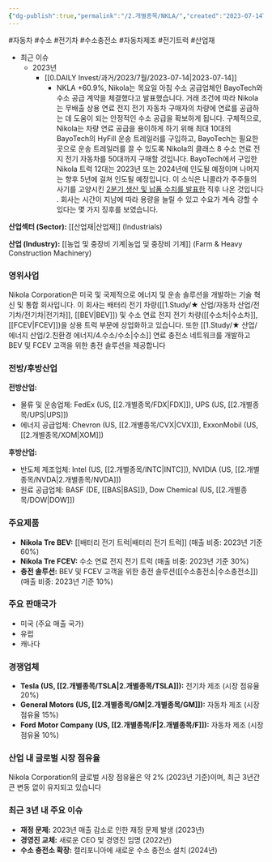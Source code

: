 ```yaml
---
{"dg-publish":true,"permalink":"/2.개별종목/NKLA/","created":"2023-07-14T10:40:51.351+09:00","updated":"2025-06-03T20:06:00.363+09:00"}
---
```


#자동차 #수소 #전기차 #수소충전소 #자동차제조 #전기트럭 #산업재 

- 최근 이슈
	- 2023년
		- [[0.DAILY Invest/과거/2023/7월/2023-07-14\|2023-07-14]]
			- NKLA +60.9%, Nikola는 목요일 아침 수소 공급업체인 BayoTech와 수소 공급 계약을 체결했다고 발표했습니다. 거래 조건에 따라 Nikola는 무배출 상용 연료 전지 전기 자동차 구매자의 차량에 연료를 공급하는 데 도움이 되는 안정적인 수소 공급을 확보하게 됩니다. 구체적으로, Nikola는 차량 연료 공급을 용이하게 하기 위해 최대 10대의 BayoTech의 HyFill 운송 트레일러를 구입하고, BayoTech는 필요한 곳으로 운송 트레일러를 끌 수 있도록 Nikola의 클래스 8 수소 연료 전지 전기 자동차를 50대까지 구매할 것입니다. BayoTech에서 구입한 Nikola 트럭 12대는 2023년 또는 2024년에 인도될 예정이며 나머지는 향후 5년에 걸쳐 인도될 예정입니다. 이 소식은 니콜라가 주주들의 사기를 고양시킨 [2분기 생산 및 납품 수치를 발표한](https://www.fool.com/investing/2023/07/08/is-nikola-corporation-stock-a-buy-now/) 직후 나온 것입니다 . 회사는 시간이 지남에 따라 용량을 늘릴 수 있고 수요가 계속 강할 수 있다는 몇 가지 징후를 보였습니다.


**산업섹터 (Sector):** [[산업재\|산업재]] (Industrials)  

**산업 (Industry):** [[농업 및 중장비 기계\|농업 및 중장비 기계]] (Farm & Heavy Construction Machinery)

### 영위사업

Nikola Corporation은 미국 및 국제적으로 에너지 및 운송 솔루션을 개발하는 기술 혁신 및 통합 회사입니다. 이 회사는 배터리 전기 차량([[1.Study/★ 산업/자동차 산업/전기차/전기차\|전기차]], [[BEV\|BEV]]) 및 수소 연료 전지 전기 차량([[수소차\|수소차]], [[FCEV\|FCEV]])을 상용 트럭 부문에 상업화하고 있습니다. 또한 [[1.Study/★ 산업/에너지 산업/2.친환경 에너지/4.수소/수소\|수소]] 연료 충전소 네트워크를 개발하고 BEV 및 FCEV 고객을 위한 충전 솔루션을 제공합니다

### 전방/후방산업

**전방산업:**

- 물류 및 운송업체: FedEx (US, [[2.개별종목/FDX\|FDX]]), UPS (US, [[2.개별종목/UPS\|UPS]])
- 에너지 공급업체: Chevron (US, [[2.개별종목/CVX\|CVX]]), ExxonMobil (US, [[2.개별종목/XOM\|XOM]])

**후방산업:**

- 반도체 제조업체: Intel (US, [[2.개별종목/INTC\|INTC]]), NVIDIA (US, [[2.개별종목/NVDA\|2.개별종목/NVDA]])
- 원료 공급업체: BASF (DE, [[BAS\|BAS]]), Dow Chemical (US, [[2.개별종목/DOW\|DOW]])

### 주요제품

- **Nikola Tre BEV:** [[배터리 전기 트럭\|배터리 전기 트럭]] (매출 비중: 2023년 기준 60%)
- **Nikola Tre FCEV:** 수소 연료 전지 전기 트럭 (매출 비중: 2023년 기준 30%)
- **충전 솔루션:** BEV 및 FCEV 고객을 위한 충전 솔루션([[수소충전소\|수소충전소]]) (매출 비중: 2023년 기준 10%)

### 주요 판매국가

- 미국 (주요 매출 국가)
- 유럽
- 캐나다

### 경쟁업체

- **Tesla (US, [[2.개별종목/TSLA\|2.개별종목/TSLA]]):** 전기차 제조 (시장 점유율 20%)
- **General Motors (US, [[2.개별종목/GM\|2.개별종목/GM]]):** 자동차 제조 (시장 점유율 15%)
- **Ford Motor Company (US, [[2.개별종목/F\|2.개별종목/F]]):** 자동차 제조 (시장 점유율 10%)

### 산업 내 글로벌 시장 점유율

Nikola Corporation의 글로벌 시장 점유율은 약 2% (2023년 기준)이며, 최근 3년간 큰 변동 없이 유지되고 있습니다

### 최근 3년 내 주요 이슈

- **재정 문제:** 2023년 매출 감소로 인한 재정 문제 발생 (2023년)
- **경영진 교체:** 새로운 CEO 및 경영진 임명 (2022년)
- **수소 충전소 확장:** 캘리포니아에 새로운 수소 충전소 설치 (2024년)
